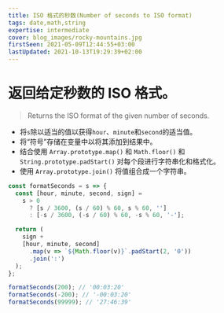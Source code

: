 ```yaml
---
title: ISO 格式的秒数(Number of seconds to ISO format)
tags: date,math,string
expertise: intermediate
cover: blog_images/rocky-mountains.jpg
firstSeen: 2021-05-09T12:44:55+03:00
lastUpdated: 2021-10-13T19:29:39+02:00
---
```


# 返回给定秒数的 ISO 格式。
> Returns the ISO format of the given number of seconds.

- 将`s`除以适当的值以获得`hour`、`minute`和`second`的适当值。
- 将“符号”存储在变量中以将其添加到结果中。
- 结合使用 `Array.prototype.map()` 和 `Math.floor()` 和 `String.prototype.padStart()` 对每个段进行字符串化和格式化。
- 使用 `Array.prototype.join()` 将值组合成一个字符串。

```js
const formatSeconds = s => {
  const [hour, minute, second, sign] =
    s > 0
      ? [s / 3600, (s / 60) % 60, s % 60, '']
      : [-s / 3600, (-s / 60) % 60, -s % 60, '-'];

  return (
    sign +
    [hour, minute, second]
      .map(v => `${Math.floor(v)}`.padStart(2, '0'))
      .join(':')
  );
};
```

```js
formatSeconds(200); // '00:03:20'
formatSeconds(-200); // '-00:03:20'
formatSeconds(99999); // '27:46:39'
```
